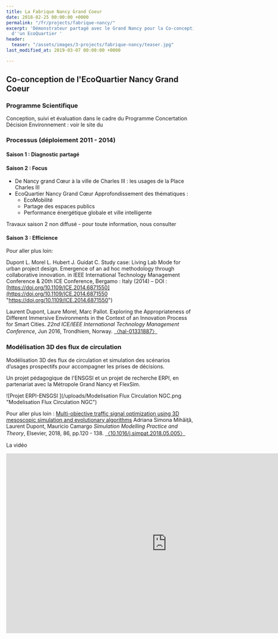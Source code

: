 ```yaml
---
title: La Fabrique Nancy Grand Coeur
date: 2018-02-25 00:00:00 +0000
permalink: "/fr/projects/fabrique-nancy/"
excerpt: 'Démonstrateur partagé avec le Grand Nancy pour la Co-conception par l''usage
  d''un EcoQuartier '
header:
  teaser: "/assets/images/3-projects/fabrique-nancy/teaser.jpg"
last_modified_at: 2019-03-07 00:00:00 +0000

---
```

## Co-conception de l'EcoQuartier Nancy Grand Coeur

### Programme Scientifique

Conception, suivi et évaluation dans le cadre du Programme Concertation Décision Environnement : voir le site du

### Processus (déploiement 2011 - 2014)

#### Saison 1 : Diagnostic partagé

#### Saison 2 : Focus

* De Nancy grand Cœur à la ville de Charles III : les usages de la Place Charles III
* EcoQuartier Nancy Grand Cœur Approfondissement des thématiques :
  * EcoMobilité
  * Partage des espaces publics
  * Performance énergétique globale et ville intelligente

Travaux saison 2 non diffusé - pour toute information, nous consulter

#### Saison 3 : Efficience

Pour aller plus loin:

Dupont L. Morel L. Hubert J. Guidat C. Study case: Living Lab Mode for urban project design. Emergence of an ad hoc methodology through collaborative innovation. in IEEE International Technology Management Conference & 20th ICE Conference, Bergamo : Italy (2014) – DOI : [https://doi.org/10.1109/ICE.2014.6871550](https://doi.org/10.1109/ICE.2014.6871550 "https://doi.org/10.1109/ICE.2014.6871550")

Laurent Dupont, Laure Morel, Marc Pallot. Exploring the Appropriateness of Different Immersive Environments in the Context of an Innovation Process for Smart Cities. _22nd ICE/IEEE International Technology Management Conference_, Jun 2016, Trondhiem, Norway. [〈hal-01331887〉](https://hal.archives-ouvertes.fr/hal-01331887)

### Modélisation 3D des flux de circulation

Modélisation 3D des flux de circulation et simulation des scénarios d’usages prospectifs pour accompagner les prises de décisions.

Un projet pédagogique de l'ENSGSI et un projet de recherche ERPI, en partenariat avec la Métropole Grand Nancy et FlexSim.

![Projet ERPI-ENSGSI ](/uploads/Modelisation Flux Circulation NGC.png "Modelisation Flux Circulation NGC")

Pour aller plus loin : [Multi-objective traffic signal optimization using 3D mesoscopic simulation and evolutionary algorithms](https://hal.univ-lorraine.fr/hal-01796613) Adriana Simona Mihăiţă, Laurent Dupont, Mauricio Camargo _Simulation Modelling Practice and Theory_, Elsevier, 2018, 86, pp.120 - 138. [〈10.1016/j.simpat.2018.05.005〉](https://dx.doi.org/10.1016/j.simpat.2018.05.005)

La vidéo

<iframe width="863" height="485" src="https://www.youtube.com/embed/wSphexsNeEw?list=PLVQ7IUpDOr6ikBDtqxuhgiZIBxoEX-fKp" frameborder="0" allow="accelerometer; autoplay; encrypted-media; gyroscope; picture-in-picture" allowfullscreen></iframe>